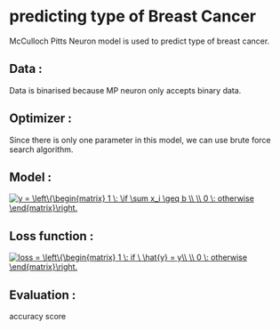 # predicting type of Breast Cancer
McCulloch Pitts Neuron model is used to predict type of breast cancer.

## Data :
Data is binarised because MP neuron only accepts binary data.

## Optimizer :
Since there is only one parameter in this model, we can use  brute force search algorithm.

## Model :
<a href="https://www.codecogs.com/eqnedit.php?latex=y&space;=&space;\left\{\begin{matrix}&space;1&space;\:&space;\if&space;\sum&space;x_i&space;\geq&space;b&space;\\&space;\\&space;0&space;\:&space;otherwise&space;\end{matrix}\right." target="_blank"><img src="https://latex.codecogs.com/gif.latex?y&space;=&space;\left\{\begin{matrix}&space;1&space;\:&space;\if&space;\sum&space;x_i&space;\geq&space;b&space;\\&space;\\&space;0&space;\:&space;otherwise&space;\end{matrix}\right." title="y = \left\{\begin{matrix} 1 \: \if \sum x_i \geq b \\ \\ 0 \: otherwise \end{matrix}\right." /></a>

## Loss function : 
<a href="https://www.codecogs.com/eqnedit.php?latex=loss&space;=&space;\left\{\begin{matrix}&space;1&space;\:&space;if&space;\&space;\hat{y}&space;=&space;y\\&space;\\&space;0&space;\:&space;otherwise&space;\end{matrix}\right." target="_blank"><img src="https://latex.codecogs.com/gif.latex?loss&space;=&space;\left\{\begin{matrix}&space;1&space;\:&space;if&space;\&space;\hat{y}&space;=&space;y\\&space;\\&space;0&space;\:&space;otherwise&space;\end{matrix}\right." title="loss = \left\{\begin{matrix} 1 \: if \ \hat{y} = y\\ \\ 0 \: otherwise \end{matrix}\right." /></a>

## Evaluation :
accuracy score
